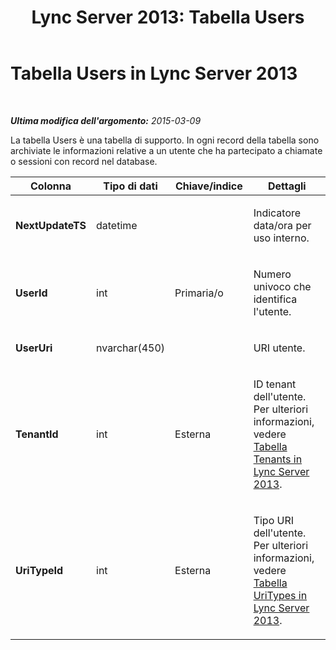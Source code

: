 ﻿---
title: 'Lync Server 2013: Tabella Users'
TOCTitle: Tabella Users
ms:assetid: a8d71373-4b57-4245-9f02-f7fc0d9fcd3c
ms:mtpsurl: https://technet.microsoft.com/it-it/library/Gg412791(v=OCS.15)
ms:contentKeyID: 49301594
ms.date: 08/24/2015
mtps_version: v=OCS.15
ms.translationtype: HT
---

# Tabella Users in Lync Server 2013

 

_**Ultima modifica dell'argomento:** 2015-03-09_

La tabella Users è una tabella di supporto. In ogni record della tabella sono archiviate le informazioni relative a un utente che ha partecipato a chiamate o sessioni con record nel database.


<table>
<colgroup>
<col style="width: 25%" />
<col style="width: 25%" />
<col style="width: 25%" />
<col style="width: 25%" />
</colgroup>
<thead>
<tr class="header">
<th>Colonna</th>
<th>Tipo di dati</th>
<th>Chiave/indice</th>
<th>Dettagli</th>
</tr>
</thead>
<tbody>
<tr class="odd">
<td><p><strong>NextUpdateTS</strong></p></td>
<td><p>datetime</p></td>
<td><p></p></td>
<td><p>Indicatore data/ora per uso interno.</p></td>
</tr>
<tr class="even">
<td><p><strong>UserId</strong></p></td>
<td><p>int</p></td>
<td><p>Primaria/o</p></td>
<td><p>Numero univoco che identifica l'utente.</p></td>
</tr>
<tr class="odd">
<td><p><strong>UserUri</strong></p></td>
<td><p>nvarchar(450)</p></td>
<td><p> </p></td>
<td><p>URI utente.</p></td>
</tr>
<tr class="even">
<td><p><strong>TenantId</strong></p></td>
<td><p>int</p></td>
<td><p>Esterna</p></td>
<td><p>ID tenant dell'utente. Per ulteriori informazioni, vedere <a href="lync-server-2013-tenants-table.md">Tabella Tenants in Lync Server 2013</a>.</p></td>
</tr>
<tr class="odd">
<td><p><strong>UriTypeId</strong></p></td>
<td><p>int</p></td>
<td><p>Esterna</p></td>
<td><p>Tipo URI dell'utente. Per ulteriori informazioni, vedere <a href="lync-server-2013-uritypes-table.md">Tabella UriTypes in Lync Server 2013</a>.</p></td>
</tr>
</tbody>
</table>

